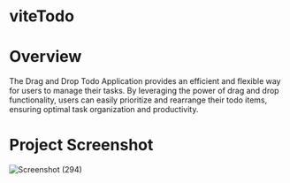 # viteTodo
# Overview
The Drag and Drop Todo Application provides an efficient and flexible way for users to manage their tasks. By leveraging the power of drag and drop functionality, users can easily prioritize and rearrange their todo items, ensuring optimal task organization and productivity.

# Project Screenshot
![Screenshot (294)](https://github.com/Pushpendra-1697/viteTodo/assets/104748364/fa0a9e2b-5749-435e-a828-e94f04c2fc20)
